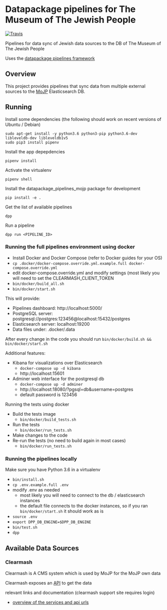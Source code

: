 # Datapackage pipelines for The Museum of The Jewish People

[![Travis](https://img.shields.io/travis/Beit-Hatfutsot/mojp-dbs-pipelines/master.svg)](https://travis-ci.org/Beit-Hatfutsot/mojp-dbs-pipelines)

Pipelines for data sync of Jewish data sources to the DB of The Museum of The Jewish People

Uses the [datapackage pipelines framework](https://github.com/frictionlessdata/datapackage-pipelines)


## Overview

This project provides pipelines that sync data from multiple external sources to the [MoJP](http://dbs.bh.org.il/) Elasticsearch DB.


## Running

Install some dependencies (the following should work on recent versions of Ubuntu / Debian)

```
sudo apt-get install -y python3.6 python3-pip python3.6-dev libleveldb-dev libleveldb1v5
sudo pip3 install pipenv
```

Install the app depepdencies

```
pipenv install
```

Activate the virtualenv

```
pipenv shell
```

Install the datapackage_pipelines_mojp package for development

```
pip install -e .
```

Get the list of available pipelines

```
dpp
```

Run a pipeline

```
dpp run <PIPELINE_ID>
```



### Running the full pipelines environment using docker

* Install Docker and Docker Compose (refer to Docker guides for your OS)
* `cp .docker/docker-compose.override.yml.example.full docker-compose.override.yml`
* edit docker-compose.override.yml and modify settings (most likely you will need to set the CLEARMASH_CLIENT_TOKEN
* `bin/docker/build_all.sh`
* `bin/docker/start.sh`

This will provide:

* Pipelines dashboard: http://localhost:5000/
* PostgreSQL server: postgresql://postgres:123456@localhost:15432/postgres
* Elasticsearch server: localhost:19200
* Data files under: .docker/.data

After every change in the code you should run `bin/docker/build.sh && bin/docker/start.sh`

Additional features:

* Kibana for visualizations over Elasticsearch
  * `docker-compose up -d kibana`
  * http://localhost:15601
* Adminer web interface for the postgresql db
  * `docker-compose up -d adminer`
  * http://localhost:18080/?pgsql=db&username=postgres
  * default password is 123456

Running the tests using docker

* Build the tests image
  * `bin/docker/build_tests.sh`
* Run the tests
  * `bin/docker/run_tests.sh`
* Make changes to the code
* Re-run the tests (no need to build again in most cases)
  * `bin/docker/run_tests.sh`

### Running the pipelines locally

Make sure you have Python 3.6 in a virtualenv

* `bin/install.sh`
* `cp .env.example.full .env`
* modify .env as needed
  * most likely you will need to connect to the db / elasticsearch instances
  * the default file connects to the docker instances, so if you ran `bin/docker/start.sh` it should work as is
* `source .env`
* `export DPP_DB_ENGINE=$DPP_DB_ENGINE`
* `bin/test.sh`
* `dpp`


## Available Data Sources

### Clearmash

Clearmash is A CMS system which is used by MoJP for the MoJP own data

Clearmash exposes an [API](https://bh.clearmash.com/API/V5/Services/) to get the data

relevant links and documentation (clearmash support site requires login)

* [overview of the services and api urls](https://www.clearmash.com/skn/c7/Support/e1043/External_Resources_API__Server_API_)
